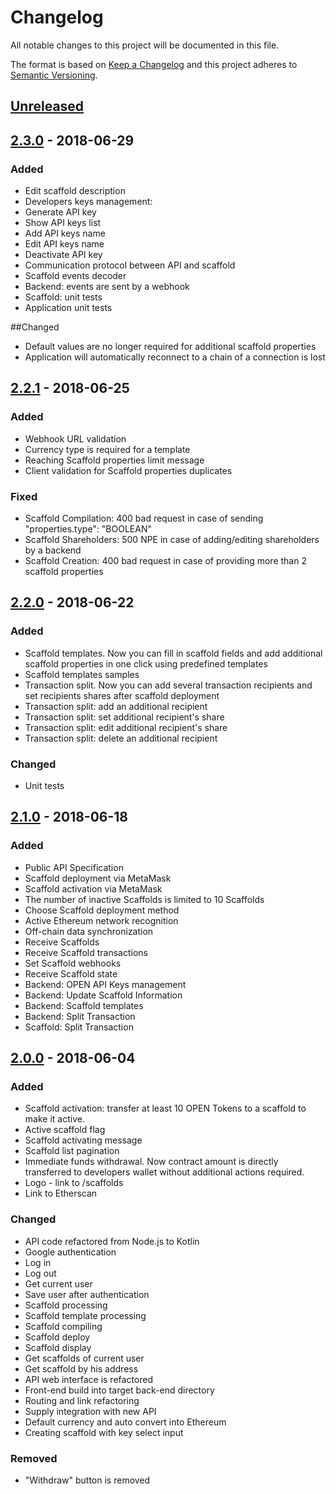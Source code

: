 # Changelog
All notable changes to this project will be documented in this file.

The format is based on [Keep a Changelog](http://keepachangelog.com/en/1.0.0/)
and this project adheres to [Semantic Versioning](http://semver.org/spec/v2.0.0.html).

## [Unreleased]

## [2.3.0] - 2018-06-29
### Added
- Edit scaffold description
- Developers keys management:
- Generate API key
- Show API keys list
- Add API keys name
- Edit API keys name
- Deactivate API key
- Communication protocol between API and scaffold
- Scaffold events decoder
- Backend: events are sent by a webhook
- Scaffold: unit tests
- Application unit tests

##Changed
- Default values are no longer required for additional scaffold properties
- Application will automatically reconnect to a chain of a connection is lost

## [2.2.1] - 2018-06-25
### Added
- Webhook URL validation
- Currency type is required for a template
- Reaching Scaffold properties limit message
- Client validation for Scaffold properties duplicates

### Fixed
- Scaffold Compilation: 400 bad request in case of sending "properties.type": "BOOLEAN"
- Scaffold Shareholders: 500 NPE in case of adding/editing shareholders by a backend
- Scaffold Creation: 400 bad request in case of providing more than 2 scaffold properties

## [2.2.0] - 2018-06-22
### Added
- Scaffold templates. Now you can fill in scaffold fields and add additional scaffold properties in one click using predefined templates
- Scaffold templates samples
- Transaction split. Now you can add several transaction recipients and set recipients shares after scaffold deployment
- Transaction split: add an additional recipient
- Transaction split: set additional recipient's share
- Transaction split: edit additional recipient's share
- Transaction split: delete an additional recipient

### Changed
- Unit tests

## [2.1.0] - 2018-06-18
### Added
- Public API Specification
- Scaffold deployment via MetaMask
- Scaffold activation via MetaMask
- The number of inactive Scaffolds is limited to 10 Scaffolds
- Choose Scaffold deployment method
- Active Ethereum network recognition
- Off-chain data synchronization
- Receive Scaffolds
- Receive Scaffold transactions
- Set Scaffold webhooks
- Receive Scaffold state
- Backend: OPEN API Keys management
- Backend: Update Scaffold Information
- Backend: Scaffold templates
- Backend: Split Transaction
- Scaffold: Split Transaction

## [2.0.0] - 2018-06-04
### Added
- Scaffold activation: transfer at least 10 OPEN Tokens to a scaffold to make it active.
- Active scaffold flag
- Scaffold activating message
- Scaffold list pagination
- Immediate funds withdrawal. Now contract amount is directly transferred to developers wallet without additional
  actions required.
- Logo - link to /scaffolds
- Link to Etherscan

### Changed
- API code refactored from Node.js to Kotlin
- Google authentication
- Log in
- Log out
- Get current user
- Save user after authentication
- Scaffold processing
- Scaffold template processing
- Scaffold compiling
- Scaffold deploy
- Scaffold display
- Get scaffolds of current user
- Get scaffold by his address
- API web interface is refactored
- Front-end build into target back-end directory
- Routing and link refactoring
- Supply integration with new API
- Default currency and auto convert into Ethereum
- Creating scaffold with key select input

### Removed
- "Withdraw" button is removed

[Unreleased]: https://github.com/OpenFuturePlatform/open-api/compare/master...sprint
[2.3.0]: https://github.com/OpenFuturePlatform/open-api/compare/v2.2.1...v2.3.0
[2.2.1]: https://github.com/OpenFuturePlatform/open-api/compare/v2.2.0...v2.2.1
[2.2.0]: https://github.com/OpenFuturePlatform/open-api/compare/v2.1.0...v2.2.0
[2.1.0]: https://github.com/OpenFuturePlatform/open-api/compare/v2.0.0...v2.1.0
[2.0.0]: https://github.com/OpenFuturePlatform/open-api/compare/8ea69084ef657f66976518827873c9c922970ce6...v2.0.0